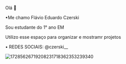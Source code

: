 Olá 👋 

•Me chamo Flávio Eduardo Czerski

Sou estudante do 1° ano EM 

Utilizo esse espaço para organizar e mostramr projetos 

• REDES SOCIAIS: @czerski__

![17285626719208231718362353239340](https://github.com/user-attachments/assets/c481e680-7ec0-4764-a54e-efe07145865d)
